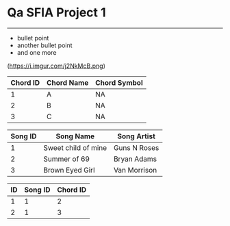 # Qa SFIA Project 1
---

* bullet point
* another bullet point
* and one more

(https://i.imgur.com/j2NkMcB.png)

|Chord ID|Chord Name|Chord Symbol|
|---|---|---|
|1|A|NA|
|2|B|NA|
|3|C|NA|

|Song ID|Song Name|Song Artist|
|---|---|---|
|1|Sweet child of mine|Guns N Roses|
|2|Summer of 69|Bryan Adams|
|3|Brown Eyed Girl|Van Morrison|

|ID|Song ID|Chord ID|
|---|---|---|
|1|1|2|
|2|1|3|

